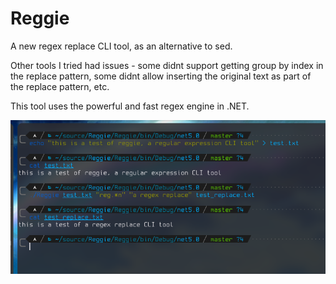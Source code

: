 # Reggie

A new regex replace CLI tool, as an alternative to sed.

Other tools I tried had issues - some didnt support getting group by index in the replace pattern, some didnt allow inserting the original text as part of the replace pattern, etc.

This tool uses the powerful and fast regex engine in .NET.

![Image](https://raw.githubusercontent.com/cainy-a/reggie/master/screenshot.png)
